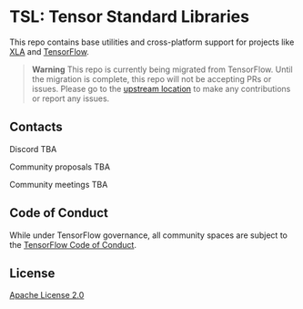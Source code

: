# TSL: Tensor Standard Libraries

This repo contains base utilities and cross-platform support for projects like
[XLA](https://github.com/openxla/xla/) and
[TensorFlow](https://github.com/tensorflow/tensorflow).

> **Warning** This repo is currently being migrated from TensorFlow. Until the
> migration is complete, this repo will not be accepting PRs or issues. Please
> go to the
> [upstream location](https://github.com/tensorflow/tensorflow/tree/master/tensorflow/tsl)
> to make any contributions or report any issues.

## Contacts

Discord TBA

Community proposals TBA

Community meetings TBA

## Code of Conduct

While under TensorFlow governance, all community spaces are subject to the
[TensorFlow Code of Conduct](https://github.com/tensorflow/tensorflow/blob/master/CODE_OF_CONDUCT.md).

## License

[Apache License 2.0](https://github.com/google/tsl/blob/master/LICENSE)
